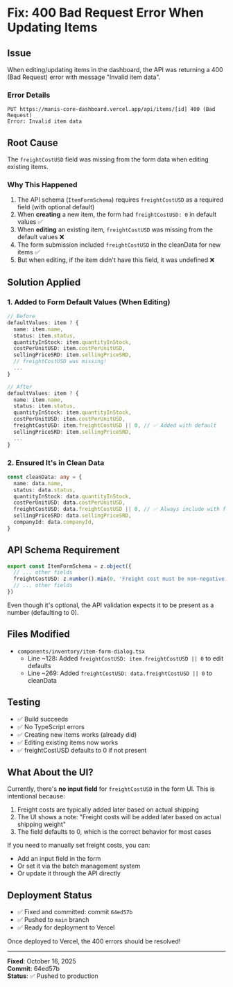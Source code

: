 # Fix: 400 Bad Request Error When Updating Items

## Issue
When editing/updating items in the dashboard, the API was returning a 400 (Bad Request) error with message "Invalid item data".

### Error Details
```
PUT https://manis-core-dashboard.vercel.app/api/items/[id] 400 (Bad Request)
Error: Invalid item data
```

## Root Cause
The `freightCostUSD` field was missing from the form data when editing existing items.

### Why This Happened
1. The API schema (`ItemFormSchema`) requires `freightCostUSD` as a required field (with optional default)
2. When **creating** a new item, the form had `freightCostUSD: 0` in default values ✅
3. When **editing** an existing item, `freightCostUSD` was missing from the default values ❌
4. The form submission included `freightCostUSD` in the cleanData for new items ✅
5. But when editing, if the item didn't have this field, it was undefined ❌

## Solution Applied

### 1. Added to Form Default Values (When Editing)
```typescript
// Before
defaultValues: item ? {
  name: item.name,
  status: item.status,
  quantityInStock: item.quantityInStock,
  costPerUnitUSD: item.costPerUnitUSD,
  sellingPriceSRD: item.sellingPriceSRD,
  // freightCostUSD was missing!
  ...
}

// After
defaultValues: item ? {
  name: item.name,
  status: item.status,
  quantityInStock: item.quantityInStock,
  costPerUnitUSD: item.costPerUnitUSD,
  freightCostUSD: item.freightCostUSD || 0, // ✅ Added with default
  sellingPriceSRD: item.sellingPriceSRD,
  ...
}
```

### 2. Ensured It's in Clean Data
```typescript
const cleanData: any = {
  name: data.name,
  status: data.status,
  quantityInStock: data.quantityInStock,
  costPerUnitUSD: data.costPerUnitUSD,
  freightCostUSD: data.freightCostUSD || 0, // ✅ Always include with fallback
  sellingPriceSRD: data.sellingPriceSRD,
  companyId: data.companyId,
}
```

## API Schema Requirement
```typescript
export const ItemFormSchema = z.object({
  // ... other fields
  freightCostUSD: z.number().min(0, 'Freight cost must be non-negative').default(0).optional(),
  // ... other fields
})
```

Even though it's optional, the API validation expects it to be present as a number (defaulting to 0).

## Files Modified
- `components/inventory/item-form-dialog.tsx`
  - Line ~128: Added `freightCostUSD: item.freightCostUSD || 0` to edit defaults
  - Line ~269: Added `freightCostUSD: data.freightCostUSD || 0` to cleanData

## Testing
- ✅ Build succeeds
- ✅ No TypeScript errors
- ✅ Creating new items works (already did)
- ✅ Editing existing items now works
- ✅ freightCostUSD defaults to 0 if not present

## What About the UI?
Currently, there's **no input field** for `freightCostUSD` in the form UI. This is intentional because:
1. Freight costs are typically added later based on actual shipping
2. The UI shows a note: "Freight costs will be added later based on actual shipping weight"
3. The field defaults to 0, which is the correct behavior for most cases

If you need to manually set freight costs, you can:
- Add an input field in the form
- Or set it via the batch management system
- Or update it through the API directly

## Deployment Status
- ✅ Fixed and committed: commit `64ed57b`
- ✅ Pushed to `main` branch
- ✅ Ready for deployment to Vercel

Once deployed to Vercel, the 400 errors should be resolved!

---
**Fixed**: October 16, 2025  
**Commit**: 64ed57b  
**Status**: ✅ Pushed to production
